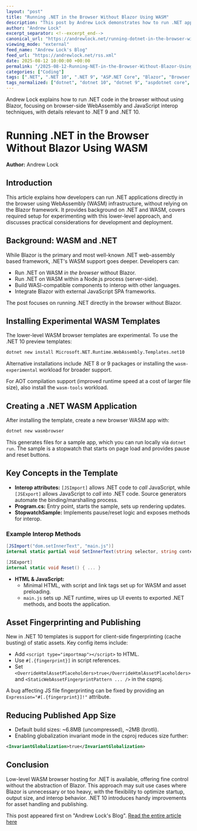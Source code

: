 ```yaml
---
layout: "post"
title: "Running .NET in the Browser Without Blazor Using WASM"
description: "This post by Andrew Lock demonstrates how to run .NET applications directly in the browser using WebAssembly (WASM), bypassing the Blazor framework. It covers installing experimental WASM templates, building and publishing a sample browser app, JavaScript interop using JSImport and JSExport, project configuration for client-side fingerprinting in .NET 10, and techniques for reducing published output size. The post provides step-by-step instructions, code samples, and discusses relevant trade-offs such as performance versus file size."
author: "Andrew Lock"
excerpt_separator: <!--excerpt_end-->
canonical_url: "https://andrewlock.net/running-dotnet-in-the-browser-without-blazor/"
viewing_mode: "external"
feed_name: "Andrew Lock's Blog"
feed_url: "https://andrewlock.net/rss.xml"
date: 2025-08-12 10:00:00 +00:00
permalink: "/2025-08-12-Running-NET-in-the-Browser-Without-Blazor-Using-WASM.html"
categories: ["Coding"]
tags: [".NET", ".NET 10", ".NET 9", "ASP.NET Core", "Blazor", "Browser Apps", "C#", "Client Side Development", "Coding", "Fingerprinting", "Front End", "Globalization", "JavaScript Interop", "JSExport", "JSImport", "Performance Optimization", "Posts", "Release Process", "Template", "WASM", "WebAssembly"]
tags_normalized: ["dotnet", "dotnet 10", "dotnet 9", "aspdotnet core", "blazor", "browser apps", "csharp", "client side development", "coding", "fingerprinting", "front end", "globalization", "javascript interop", "jsexport", "jsimport", "performance optimization", "posts", "release process", "template", "wasm", "webassembly"]
---
```


Andrew Lock explains how to run .NET code in the browser without using Blazor, focusing on browser-side WebAssembly and JavaScript interop techniques, with details relevant to .NET 9 and .NET 10.<!--excerpt_end-->

# Running .NET in the Browser Without Blazor Using WASM

**Author:** Andrew Lock

## Introduction

This article explains how developers can run .NET applications directly in the browser using WebAssembly (WASM) infrastructure, without relying on the Blazor framework. It provides background on .NET and WASM, covers required setup for experimenting with this lower-level approach, and discusses practical considerations for development and deployment.

## Background: WASM and .NET

While Blazor is the primary and most well-known .NET web-assembly based framework, .NET's WASM support goes deeper. Developers can:

- Run .NET on WASM _in the browser_ without Blazor.
- Run .NET on WASM within a Node.js process (server-side).
- Build WASI-compatible components to interop with other languages.
- Integrate Blazor with external JavaScript SPA frameworks.

The post focuses on running .NET directly in the browser without Blazor.

## Installing Experimental WASM Templates

The lower-level WASM browser templates are experimental. To use the .NET 10 preview templates:

```bash
dotnet new install Microsoft.NET.Runtime.WebAssembly.Templates.net10
```

Alternative installations include .NET 8 or 9 packages or installing the `wasm-experimental` workload for broader support.

For AOT compilation support (improved runtime speed at a cost of larger file size), also install the `wasm-tools` workload.

## Creating a .NET WASM Application

After installing the template, create a new browser WASM app with:

```bash
dotnet new wasmbrowser
```

This generates files for a sample app, which you can run locally via `dotnet run`. The sample is a stopwatch that starts on page load and provides pause and reset buttons.

## Key Concepts in the Template

- **Interop attributes:** `[JSImport]` allows .NET code to _call_ JavaScript, while `[JSExport]` allows JavaScript to _call_ into .NET code. Source generators automate the binding/marshalling process.
- **Program.cs:** Entry point, starts the sample, sets up rendering updates.
- **StopwatchSample:** Implements pause/reset logic and exposes methods for interop.

### Example Interop Methods

```csharp
[JSImport("dom.setInnerText", "main.js")]
internal static partial void SetInnerText(string selector, string content);

[JSExport]
internal static void Reset() { ... }
```

- **HTML & JavaScript:**
  - Minimal HTML, with script and link tags set up for WASM and asset preloading.
  - `main.js` sets up .NET runtime, wires up UI events to exported .NET methods, and boots the application.

## Asset Fingerprinting and Publishing

New in .NET 10 templates is support for client-side fingerprinting (cache busting) of static assets. Key config items include:

- Add `<script type="importmap"></script>` to HTML.
- Use `#[.{fingerprint}]` in script references.
- Set `<OverrideHtmlAssetPlaceholders>true</OverrideHtmlAssetPlaceholders>` and `<StaticWebAssetFingerprintPattern ... />` in the csproj.

A bug affecting JS file fingerprinting can be fixed by providing an `Expression="#[.{fingerprint}]!"` attribute.

## Reducing Published App Size

- Default build sizes: ~6.8MB (uncompressed), ~2MB (brotli).
- Enabling globalization invariant mode in the csproj reduces size further:

```xml
<InvariantGlobalization>true</InvariantGlobalization>
```

## Conclusion

Low-level WASM browser hosting for .NET is available, offering fine control without the abstraction of Blazor. This approach may suit use cases where Blazor is unnecessary or too heavy, with the flexibility to optimize startup, output size, and interop behavior. .NET 10 introduces handy improvements for asset handling and publishing.

This post appeared first on "Andrew Lock's Blog". [Read the entire article here](https://andrewlock.net/running-dotnet-in-the-browser-without-blazor/)
